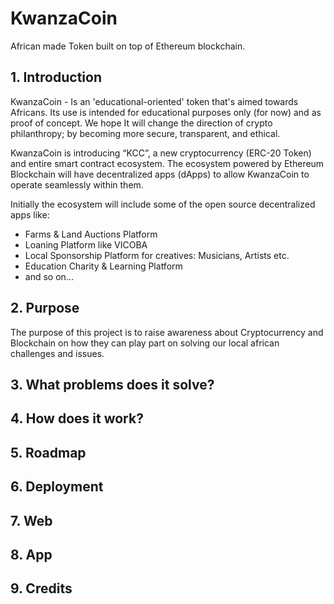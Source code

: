 # KwanzaCoin
African made Token built on top of Ethereum blockchain.

## 1. Introduction
KwanzaCoin - Is an 'educational-oriented' token that's aimed towards Africans. Its use is intended for educational purposes only (for now) and as proof of concept. We hope It will change the direction of crypto philanthropy; by becoming more secure, transparent, and ethical. 

KwanzaCoin is introducing “KCC”, a new cryptocurrency (ERC-20 Token) and entire smart contract ecosystem. The ecosystem powered by Ethereum Blockchain will have decentralized apps (dApps) to allow KwanzaCoin to operate seamlessly within them.

Initially the ecosystem will include some of the open source decentralized apps like:

- Farms & Land Auctions Platform
- Loaning Platform like VICOBA
- Local Sponsorship Platform for creatives: Musicians, Artists etc.
- Education Charity & Learning Platform
- and so on...
## 2. Purpose

The purpose of this project is to raise awareness about Cryptocurrency and Blockchain on how they can play part on solving our local african challenges and issues.

## 3. What problems does it solve?

## 4. How does it work?

## 5. Roadmap

## 6. Deployment

## 7. Web

## 8. App

## 9. Credits
